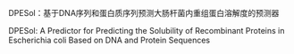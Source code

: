 DPESol：基于DNA序列和蛋白质序列预测大肠杆菌内重组蛋白溶解度的预测器

DPESol: A Predictor for Predicting the Solubility of Recombinant Proteins in Escherichia coli Based on DNA and Protein Sequences

